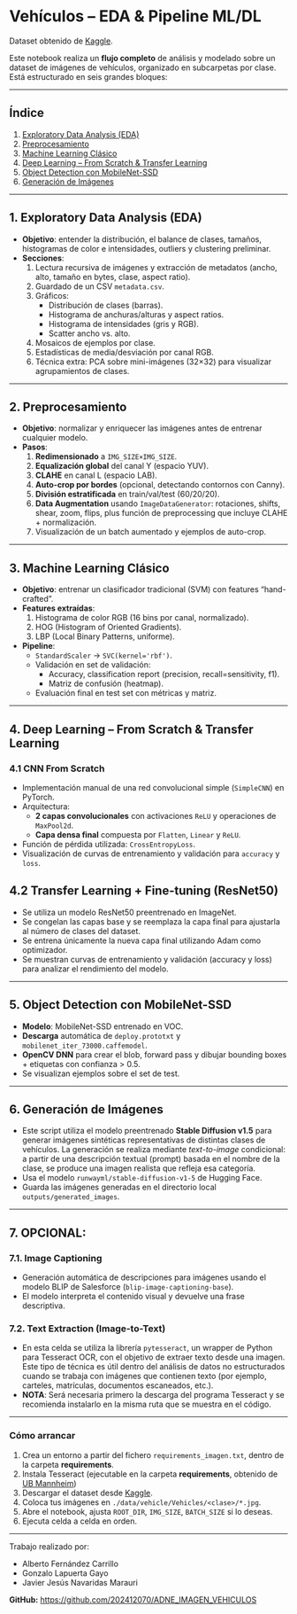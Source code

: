 # Vehículos – EDA & Pipeline ML/DL

Dataset obtenido de [Kaggle](https://www.kaggle.com/datasets/mohamedmaher5/vehicle-classification).

Este notebook realiza un **flujo completo** de análisis y modelado sobre un dataset de imágenes de vehículos, organizado en subcarpetas por clase. Está estructurado en seis grandes bloques:

---

## Índice

1. [Exploratory Data Analysis (EDA)](#1-exploratory-data-analysis-eda)  
2. [Preprocesamiento](#2-preprocesamiento)  
3. [Machine Learning Clásico](#3-machine-learning-clásico)  
4. [Deep Learning – From Scratch & Transfer Learning](#4-deep-learning--from-scratch--transfer-learning)  
5. [Object Detection con MobileNet-SSD](#5-object-detection-con-mobilenet-ssd)  
6. [Generación de Imágenes](#6-generación-de-imágenes)  

---

## 1. Exploratory Data Analysis (EDA)

- **Objetivo**: entender la distribución, el balance de clases, tamaños, histogramas de color e intensidades, outliers y clustering preliminar.
- **Secciones**:
  1. Lectura recursiva de imágenes y extracción de metadatos (ancho, alto, tamaño en bytes, clase, aspect ratio).  
  2. Guardado de un CSV `metadata.csv`.  
  3. Gráficos:  
     - Distribución de clases (barras).  
     - Histograma de anchuras/alturas y aspect ratios.  
     - Histograma de intensidades (gris y RGB).  
     - Scatter ancho vs. alto.  
  4. Mosaicos de ejemplos por clase.  
  5. Estadísticas de media/desviación por canal RGB.  
  6. Técnica extra: PCA sobre mini-imágenes (32×32) para visualizar agrupamientos de clases.

---

## 2. Preprocesamiento

- **Objetivo**: normalizar y enriquecer las imágenes antes de entrenar cualquier modelo.
- **Pasos**:
  1. **Redimensionado** a `IMG_SIZE×IMG_SIZE`.  
  2. **Equalización global** del canal Y (espacio YUV).  
  3. **CLAHE** en canal L (espacio LAB).  
  4. **Auto-crop por bordes** (opcional, detectando contornos con Canny).  
  5. **División estratificada** en train/val/test (60/20/20).  
  6. **Data Augmentation** usando `ImageDataGenerator`: rotaciones, shifts, shear, zoom, flips, plus función de preprocessing que incluye CLAHE + normalización.  
  7. Visualización de un batch aumentado y ejemplos de auto-crop.

---

## 3. Machine Learning Clásico

- **Objetivo**: entrenar un clasificador tradicional (SVM) con features “hand-crafted”.
- **Features extraídas**:
  1. Histograma de color RGB (16 bins por canal, normalizado).  
  2. HOG (Histogram of Oriented Gradients).  
  3. LBP (Local Binary Patterns, uniforme).  
- **Pipeline**:
  - `StandardScaler` → `SVC(kernel='rbf')`.  
  - Validación en set de validación:  
    - Accuracy, classification report (precision, recall=sensitivity, f1).  
    - Matriz de confusión (heatmap).  
  - Evaluación final en test set con métricas y matriz.

---

## 4. Deep Learning – From Scratch & Transfer Learning

### 4.1 CNN From Scratch

- Implementación manual de una red convolucional simple (`SimpleCNN`) en PyTorch.  
- Arquitectura:
  - **2 capas convolucionales** con activaciones `ReLU` y operaciones de `MaxPool2d`.
  - **Capa densa final** compuesta por `Flatten`, `Linear` y `ReLU`.
- Función de pérdida utilizada: `CrossEntropyLoss`.
- Visualización de curvas de entrenamiento y validación para `accuracy` y `loss`.


## 4.2 Transfer Learning + Fine-tuning (ResNet50)
- Se utiliza un modelo ResNet50 preentrenado en ImageNet.
- Se congelan las capas base y se reemplaza la capa final para ajustarla al número de clases del dataset.
- Se entrena únicamente la nueva capa final utilizando Adam como optimizador.
- Se muestran curvas de entrenamiento y validación (accuracy y loss) para analizar el rendimiento del modelo.


---

## 5. Object Detection con MobileNet-SSD

- **Modelo**: MobileNet-SSD entrenado en VOC.  
- **Descarga** automática de `deploy.prototxt` y `mobilenet_iter_73000.caffemodel`.  
- **OpenCV DNN** para crear el blob, forward pass y dibujar bounding boxes + etiquetas con confianza > 0.5.  
- Se visualizan ejemplos sobre el set de test.

---

## 6. Generación de Imágenes

- Este script utiliza el modelo preentrenado **Stable Diffusion v1.5** para generar imágenes sintéticas representativas de distintas clases de vehículos. La generación se realiza mediante *text-to-image* condicional: a partir de una descripción textual (prompt) basada en el nombre de la clase, se produce una imagen realista que refleja esa categoría.
- Usa el modelo `runwayml/stable-diffusion-v1-5` de Hugging Face.
- Guarda las imágenes generadas en el directorio local `outputs/generated_images`.

---

## 7. OPCIONAL:

### 7.1. Image Captioning
  - Generación automática de descripciones para imágenes usando el modelo BLIP de Salesforce (`blip-image-captioning-base`).
  - El modelo interpreta el contenido visual y devuelve una frase descriptiva.
 
### 7.2. Text Extraction (Image-to-Text)
  - En esta celda se utiliza la librería `pytesseract`, un wrapper de Python para Tesseract OCR, con el objetivo de extraer texto desde una imagen. Este tipo de técnica es útil dentro del análisis de datos no estructurados cuando se trabaja con imágenes que contienen texto (por ejemplo, carteles, matrículas, documentos escaneados, etc.).
  - **NOTA**: Será necesaria primero la descarga del programa Tesseract y se recomienda instalarlo en la misma ruta que se muestra en el código.

---

### Cómo arrancar

1. Crea un entorno a partir del fichero `requirements_imagen.txt`, dentro de la carpeta **requirements**.
2. Instala Tesseract (ejecutable en la carpeta **requirements**, obtenido de [UB Mannheim](https://github.com/UB-Mannheim/tesseract/wiki))
3. Descargar el dataset desde [Kaggle](https://www.kaggle.com/datasets/mohamedmaher5/vehicle-classification).
4. Coloca tus imágenes en `./data/vehicle/Vehicles/<clase>/*.jpg`.  
5. Abre el notebook, ajusta `ROOT_DIR`, `IMG_SIZE`, `BATCH_SIZE` si lo deseas.  
6. Ejecuta celda a celda en orden.

--- 
Trabajo realizado por:
- Alberto Fernández Carrillo
- Gonzalo Lapuerta Gayo
- Javier Jesús Navaridas Marauri

**GitHub:** https://github.com/202412070/ADNE_IMAGEN_VEHICULOS
